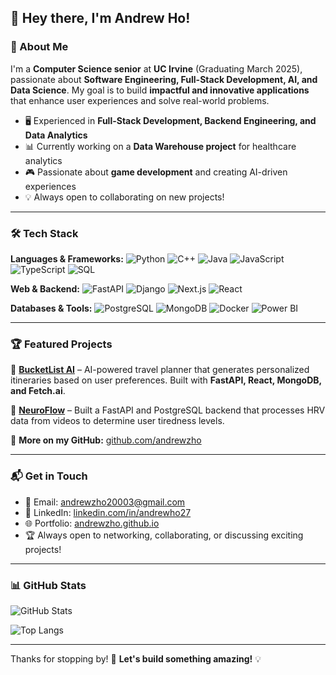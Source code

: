 ## 👋 Hey there, I'm Andrew Ho!

### 🚀 About Me

I'm a **Computer Science senior** at **UC Irvine** (Graduating March 2025), passionate about **Software Engineering, Full-Stack Development, AI, and Data Science**. My goal is to build **impactful and innovative applications** that enhance user experiences and solve real-world problems. 

- 🖥️ Experienced in **Full-Stack Development, Backend Engineering, and Data Analytics**
- 📊 Currently working on a **Data Warehouse project** for healthcare analytics
- 🎮 Passionate about **game development** and creating AI-driven experiences
- 💡 Always open to collaborating on new projects!

---

### 🛠️ Tech Stack

**Languages & Frameworks:**
![Python](https://img.shields.io/badge/Python-3776AB?style=for-the-badge&logo=python&logoColor=white)
![C++](https://img.shields.io/badge/C++-00599C?style=for-the-badge&logo=c%2B%2B&logoColor=white)
![Java](https://img.shields.io/badge/Java-007396?style=for-the-badge&logo=java&logoColor=white)
![JavaScript](https://img.shields.io/badge/JavaScript-F7DF1E?style=for-the-badge&logo=javascript&logoColor=black)
![TypeScript](https://img.shields.io/badge/TypeScript-007ACC?style=for-the-badge&logo=typescript&logoColor=white)
![SQL](https://img.shields.io/badge/SQL-4479A1?style=for-the-badge&logo=sql&logoColor=white)

**Web & Backend:**
![FastAPI](https://img.shields.io/badge/FastAPI-009688?style=for-the-badge&logo=fastapi&logoColor=white)
![Django](https://img.shields.io/badge/Django-092E20?style=for-the-badge&logo=django&logoColor=white)
![Next.js](https://img.shields.io/badge/Next.js-000000?style=for-the-badge&logo=next.js&logoColor=white)
![React](https://img.shields.io/badge/React-61DAFB?style=for-the-badge&logo=react&logoColor=black)

**Databases & Tools:**
![PostgreSQL](https://img.shields.io/badge/PostgreSQL-336791?style=for-the-badge&logo=postgresql&logoColor=white)
![MongoDB](https://img.shields.io/badge/MongoDB-47A248?style=for-the-badge&logo=mongodb&logoColor=white)
![Docker](https://img.shields.io/badge/Docker-2496ED?style=for-the-badge&logo=docker&logoColor=white)
![Power BI](https://img.shields.io/badge/Power%20BI-F2C811?style=for-the-badge&logo=power%20bi&logoColor=black)

---

### 🏆 Featured Projects

🚀 **[BucketList AI](https://github.com/andrewzho/BucketList-AI)** – AI-powered travel planner that generates personalized itineraries based on user preferences. Built with **FastAPI, React, MongoDB, and Fetch.ai**.

🔎 **[NeuroFlow](https://github.com/andrewzho/NeuroFlow)** – Built a FastAPI and PostgreSQL backend that processes HRV data from videos to determine user tiredness levels.

🔗 **More on my GitHub:** [github.com/andrewzho](https://github.com/andrewzho)

---

### 📬 Get in Touch

- 📧 Email: [andrewzho20003@gmail.com](mailto:andrewzho20003@gmail.com)
- 💼 LinkedIn: [linkedin.com/in/andrewho27](https://www.linkedin.com/in/andrewho27)
- 🌐 Portfolio: [andrewzho.github.io](https://andrewzho.github.io/)
- 🏆 Always open to networking, collaborating, or discussing exciting projects!

---

### 📊 GitHub Stats

![GitHub Stats](https://github-readme-stats.vercel.app/api?username=andrewzho&show_icons=true&theme=radical)

![Top Langs](https://github-readme-stats.vercel.app/api/top-langs/?username=andrewzho&layout=compact&theme=radical)

---

Thanks for stopping by! 🚀 **Let's build something amazing!** 💡
